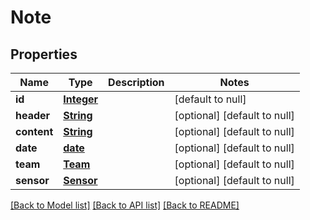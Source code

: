 # Note

## Properties

Name | Type | Description | Notes
------------ | ------------- | ------------- | -------------
**id** | [**Integer**](integer.md) |  | [default to null]
**header** | [**String**](string.md) |  | [optional] [default to null]
**content** | [**String**](string.md) |  | [optional] [default to null]
**date** | [**date**](date.md) |  | [optional] [default to null]
**team** | [**Team**](Team.md) |  | [optional] [default to null]
**sensor** | [**Sensor**](Sensor.md) |  | [optional] [default to null]

[[Back to Model list]](../../../README.md#documentation-for-models) [[Back to API list]](../../../README.md#documentation-for-api-endpoints) [[Back to README]](../../../README.md)

